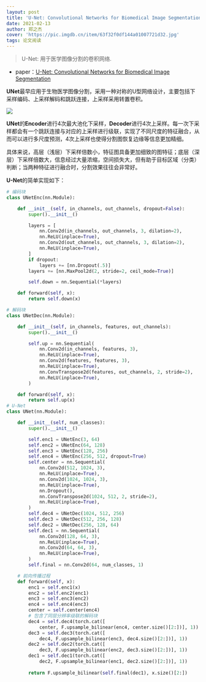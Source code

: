 ```yaml
---
layout: post
title: 'U-Net: Convolutional Networks for Biomedical Image Segmentation'
date: 2021-02-13
author: 郑之杰
cover: 'https://pic.imgdb.cn/item/63f32f0df144a01007721d32.jpg'
tags: 论文阅读
---
```


> U-Net: 用于医学图像分割的卷积网络.

- paper：[U-Net: Convolutional Networks for Biomedical Image Segmentation](https://arxiv.org/abs/1505.04597)

**UNet**最早应用于生物医学图像分割，采用一种对称的U型网络设计，主要包括下采样编码、上采样解码和跳跃连接，上采样采用转置卷积。

![](https://pic.imgdb.cn/item/63f32f2ff144a01007724bfb.jpg)

**UNet**的**Encoder**进行4次最大池化下采样，**Decoder**进行4次上采样。每一次下采样都会有一个跳跃连接与对应的上采样进行级联，实现了不同尺度的特征融合，从而可以进行多尺度预测，4次上采样也使得分割图恢复边缘等信息更加精细。

具体来说，高层（浅层）下采样倍数小，特征图具备更加细致的图特征；底层（深层）下采样倍数大，信息经过大量浓缩，空间损失大，但有助于目标区域（分类）判断；当两种特征进行融合时，分割效果往往会非常好。

**U-Net**的简单实现如下：

```python
# 编码块
class UNetEnc(nn.Module):

    def __init__(self, in_channels, out_channels, dropout=False):
        super().__init__()

        layers = [
            nn.Conv2d(in_channels, out_channels, 3, dilation=2),
            nn.ReLU(inplace=True),
            nn.Conv2d(out_channels, out_channels, 3, dilation=2),
            nn.ReLU(inplace=True),
        ]
        if dropout:
            layers += [nn.Dropout(.5)]
        layers += [nn.MaxPool2d(2, stride=2, ceil_mode=True)]

        self.down = nn.Sequential(*layers)

    def forward(self, x):
        return self.down(x)

# 解码块		
class UNetDec(nn.Module):

    def __init__(self, in_channels, features, out_channels):
        super().__init__()

        self.up = nn.Sequential(
            nn.Conv2d(in_channels, features, 3),
            nn.ReLU(inplace=True),
            nn.Conv2d(features, features, 3),
            nn.ReLU(inplace=True),
            nn.ConvTranspose2d(features, out_channels, 2, stride=2),
            nn.ReLU(inplace=True),
        )

    def forward(self, x):
        return self.up(x)
# U-Net
class UNet(nn.Module):

    def __init__(self, num_classes):
        super().__init__()

        self.enc1 = UNetEnc(3, 64)
        self.enc2 = UNetEnc(64, 128)
        self.enc3 = UNetEnc(128, 256)
        self.enc4 = UNetEnc(256, 512, dropout=True)
        self.center = nn.Sequential(
            nn.Conv2d(512, 1024, 3),
            nn.ReLU(inplace=True),
            nn.Conv2d(1024, 1024, 3),
            nn.ReLU(inplace=True),
            nn.Dropout(),
            nn.ConvTranspose2d(1024, 512, 2, stride=2),
            nn.ReLU(inplace=True),
        )
        self.dec4 = UNetDec(1024, 512, 256)
        self.dec3 = UNetDec(512, 256, 128)
        self.dec2 = UNetDec(256, 128, 64)
        self.dec1 = nn.Sequential(
            nn.Conv2d(128, 64, 3),
            nn.ReLU(inplace=True),
            nn.Conv2d(64, 64, 3),
            nn.ReLU(inplace=True),
        )
        self.final = nn.Conv2d(64, num_classes, 1)

    # 前向传播过程
    def forward(self, x):
        enc1 = self.enc1(x)
        enc2 = self.enc2(enc1)
        enc3 = self.enc3(enc2)
        enc4 = self.enc4(enc3)
        center = self.center(enc4)
        # 包含了同层分辨率级联的解码块
        dec4 = self.dec4(torch.cat([
            center, F.upsample_bilinear(enc4, center.size()[2:])], 1))
        dec3 = self.dec3(torch.cat([
            dec4, F.upsample_bilinear(enc3, dec4.size()[2:])], 1))
        dec2 = self.dec2(torch.cat([
            dec3, F.upsample_bilinear(enc2, dec3.size()[2:])], 1))
        dec1 = self.dec1(torch.cat([
            dec2, F.upsample_bilinear(enc1, dec2.size()[2:])], 1))
        
        return F.upsample_bilinear(self.final(dec1), x.size()[2:])
```